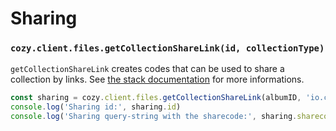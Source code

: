 # Sharing

### `cozy.client.files.getCollectionShareLink(id, collectionType)`

`getCollectionShareLink` creates codes that can be used to share a collection by links. See [the stack documentation](https://cozy.github.io/cozy-stack/sharing.html#sharing-by-links) for more informations.

```javascript
const sharing = cozy.client.files.getCollectionShareLink(albumID, 'io.cozy.albums')
console.log('Sharing id:', sharing.id)
console.log('Sharing query-string with the sharecode:', sharing.sharecode)
```
